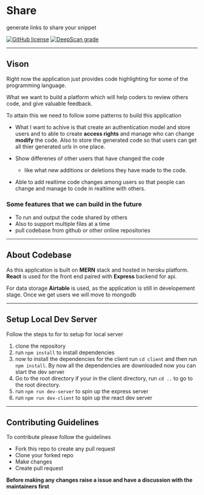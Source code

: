 # Share
 generate links to share your snippet 

[![GitHub license](https://img.shields.io/github/license/Souvikns/Share?style=plastic)](https://github.com/Souvikns/Share/blob/master/LICENSE)
[![DeepScan grade](https://deepscan.io/api/teams/8580/projects/11395/branches/169288/badge/grade.svg)](https://deepscan.io/dashboard#view=project&tid=8580&pid=11395&bid=169288)

---


## Vison 

Right now the application just provides code highlighting for some of the programming language. 

What we want to build a platform which will help coders to review others code, and give valuable feedback. 

To attain this we need to follow some patterns to build this application 


- What I want to achive is that create an authentication model and store users and to able to create **access rights** and manage who can change **modify** the code. Also to store the generated code so that users can get all thier generated *urls* in one place. 

- Show differenes of other users that have changed the code 
    - like what new additions or deletions they have made to the code. 

- Able to add realtime code changes among users so that people can change and manage to code in realtime with others. 

### Some features that we can build in the future 

- To run and output the code shared by others 
- Also to support multiple files at a time 
- pull codebase from github or other online repositories 

---

## About Codebase

As this application is built on **MERN** stack and hosted in heroku platform. **React** is used for the front end paired with **Express** backend for api. 

For data storage **Airtable** is used, as the application is still in developement stage. Once we get users we will move to mongodb 

---

## Setup Local Dev Server 

Follow the steps to for to setup for local server 

1. clone the repository 
2. run `npm install` to install dependencies 
3. now to install the dependencies for the client run `cd client` and then run `npm install`. By now all the dependencies are downloaded now you can start the dev server 
4. Go to the root directory if your in the client directory, run `cd ..` to go to the root directory. 
5. run `npm run dev-server` to spin up the express server 
6. run `npm run dev-client` to spin up the react dev server 


---

## Contributing Guidelines 

To contribute please follow the guidelines 

- Fork this repo to create any pull request 
- Clone your forked repo 
- Make changes 
- Create pull request 


**Before making any changes raise a issue and have a discussion with the maintainers first**
